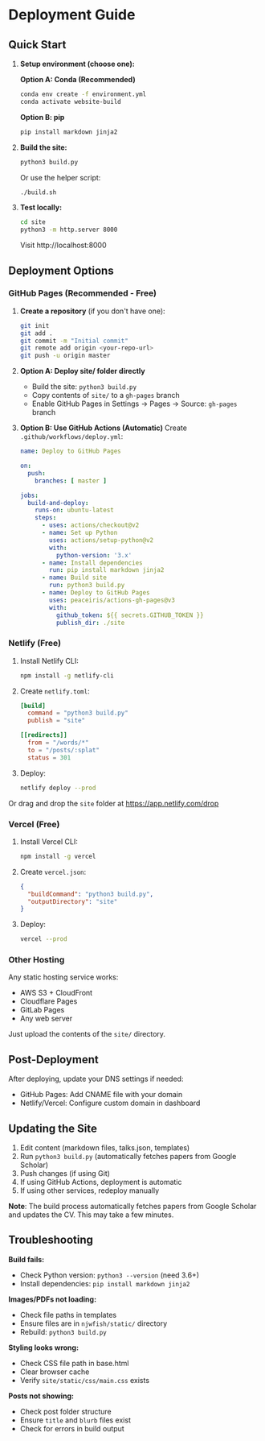# Deployment Guide

## Quick Start

1. **Setup environment (choose one):**
   
   **Option A: Conda (Recommended)**
   ```bash
   conda env create -f environment.yml
   conda activate website-build
   ```
   
   **Option B: pip**
   ```bash
   pip install markdown jinja2
   ```

2. **Build the site:**
   ```bash
   python3 build.py
   ```
   
   Or use the helper script:
   ```bash
   ./build.sh
   ```

3. **Test locally:**
   ```bash
   cd site
   python3 -m http.server 8000
   ```
   Visit http://localhost:8000

## Deployment Options

### GitHub Pages (Recommended - Free)

1. **Create a repository** (if you don't have one):
   ```bash
   git init
   git add .
   git commit -m "Initial commit"
   git remote add origin <your-repo-url>
   git push -u origin master
   ```

2. **Option A: Deploy site/ folder directly**
   - Build the site: `python3 build.py`
   - Copy contents of `site/` to a `gh-pages` branch
   - Enable GitHub Pages in Settings → Pages → Source: `gh-pages` branch

3. **Option B: Use GitHub Actions (Automatic)**
   Create `.github/workflows/deploy.yml`:
   ```yaml
   name: Deploy to GitHub Pages
   
   on:
     push:
       branches: [ master ]
   
   jobs:
     build-and-deploy:
       runs-on: ubuntu-latest
       steps:
         - uses: actions/checkout@v2
         - name: Set up Python
           uses: actions/setup-python@v2
           with:
             python-version: '3.x'
         - name: Install dependencies
           run: pip install markdown jinja2
         - name: Build site
           run: python3 build.py
         - name: Deploy to GitHub Pages
           uses: peaceiris/actions-gh-pages@v3
           with:
             github_token: ${{ secrets.GITHUB_TOKEN }}
             publish_dir: ./site
   ```

### Netlify (Free)

1. Install Netlify CLI:
   ```bash
   npm install -g netlify-cli
   ```

2. Create `netlify.toml`:
   ```toml
   [build]
     command = "python3 build.py"
     publish = "site"
   
   [[redirects]]
     from = "/words/*"
     to = "/posts/:splat"
     status = 301
   ```

3. Deploy:
   ```bash
   netlify deploy --prod
   ```

Or drag and drop the `site` folder at https://app.netlify.com/drop

### Vercel (Free)

1. Install Vercel CLI:
   ```bash
   npm install -g vercel
   ```

2. Create `vercel.json`:
   ```json
   {
     "buildCommand": "python3 build.py",
     "outputDirectory": "site"
   }
   ```

3. Deploy:
   ```bash
   vercel --prod
   ```

### Other Hosting

Any static hosting service works:
- AWS S3 + CloudFront
- Cloudflare Pages
- GitLab Pages
- Any web server

Just upload the contents of the `site/` directory.

## Post-Deployment

After deploying, update your DNS settings if needed:
- GitHub Pages: Add CNAME file with your domain
- Netlify/Vercel: Configure custom domain in dashboard

## Updating the Site

1. Edit content (markdown files, talks.json, templates)
2. Run `python3 build.py` (automatically fetches papers from Google Scholar)
3. Push changes (if using Git)
4. If using GitHub Actions, deployment is automatic
5. If using other services, redeploy manually

**Note**: The build process automatically fetches papers from Google Scholar and updates the CV. This may take a few minutes.

## Troubleshooting

**Build fails:**
- Check Python version: `python3 --version` (need 3.6+)
- Install dependencies: `pip install markdown jinja2`

**Images/PDFs not loading:**
- Check file paths in templates
- Ensure files are in `njwfish/static/` directory
- Rebuild: `python3 build.py`

**Styling looks wrong:**
- Check CSS file path in base.html
- Clear browser cache
- Verify `site/static/css/main.css` exists

**Posts not showing:**
- Check post folder structure
- Ensure `title` and `blurb` files exist
- Check for errors in build output

